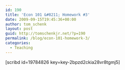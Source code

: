 ```yaml
---
id: 190
title: 'Econ 101 &#8211; Homework #3'
date: 2009-09-15T19:45:36+00:00
author: tom_schenk
layout: post
guid: http://tomschenkjr.net/?p=190
permalink: /blog/econ-101-homework-3/
categories:
  - Teaching
---
```

[scribd id=19784826 key=key-2bpzd2ckia28vr8tgmj5]